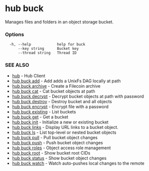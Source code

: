 # hub buck

Manages files and folders in an object storage bucket.

### Options

```
  -h, --help            help for buck
      --key string      Bucket key
      --thread string   Thread ID
```

### SEE ALSO

-   [hub](hub.md) - Hub Client
-   [hub buck add](hub_buck_add.md) - Add adds a UnixFs DAG locally at path
-   [hub buck archive](hub_buck_archive.md) - Create a Filecoin archive
-   [hub buck cat](hub_buck_cat.md) - Cat bucket objects at path
-   [hub buck decrypt](hub_buck_decrypt.md) - Decrypt bucket objects at path with password
-   [hub buck destroy](hub_buck_destroy.md) - Destroy bucket and all objects
-   [hub buck encrypt](hub_buck_encrypt.md) - Encrypt file with a password
-   [hub buck existing](hub_buck_existing.md) - List buckets
-   [hub buck get](hub_buck_get.md) - Get a bucket
-   [hub buck init](hub_buck_init.md) - Initialize a new or existing bucket
-   [hub buck links](hub_buck_links.md) - Display URL links to a bucket object.
-   [hub buck ls](hub_buck_ls.md) - List top-level or nested bucket objects
-   [hub buck pull](hub_buck_pull.md) - Pull bucket object changes
-   [hub buck push](hub_buck_push.md) - Push bucket object changes
-   [hub buck roles](hub_buck_roles.md) - Object access role management
-   [hub buck root](hub_buck_root.md) - Show bucket root CIDs
-   [hub buck status](hub_buck_status.md) - Show bucket object changes
-   [hub buck watch](hub_buck_watch.md) - Watch auto-pushes local changes to the remote

